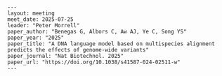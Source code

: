     ---
    layout: meeting
    meet_date: 2025-07-25
    leader: "Peter Morrell"
    paper_author: "Benegas G, Albors C, Aw AJ, Ye C, Song YS"
    paper_year: "2025"
    paper_title: "A DNA language model based on multispecies alignment predicts the effects of genome-wide variants"
    paper_journal: "Nat Biotechnol. 2025"
    paper_url: "https://doi.org/10.1038/s41587-024-02511-w"
    ---
